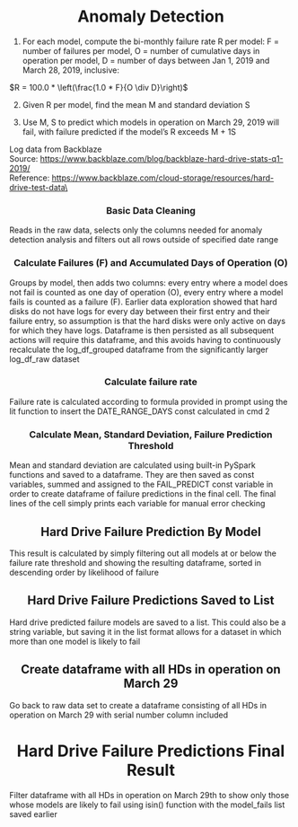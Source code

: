 <h1 style="text-align: center;">
Anomaly Detection 
</h1>

1. For each model, compute the bi-monthly failure rate R per model: F = number of failures per model, O = number of cumulative days in operation per model, D = number of days between Jan 1, 2019 and March 28, 2019, inclusive:


$R = 100.0 * \left(\frac{1.0 * F}{O \div D}\right)$


2. Given R per model, find the mean M and standard deviation S

3. Use M, S to predict which models in operation on March 29, 2019 will fail, with failure
predicted if the model’s R exceeds M + 1S

Log data from Backblaze\
Source: https://www.backblaze.com/blog/backblaze-hard-drive-stats-q1-2019/ \
Reference: https://www.backblaze.com/cloud-storage/resources/hard-drive-test-data\

<h3 style="text-align: center;">
Basic Data Cleaning
</h3>
Reads in the raw data, selects only the columns needed for anomaly detection analysis and filters out all rows outside of specified date range

<h3 style="text-align: center;">
Calculate Failures (F) and Accumulated Days of Operation (O)
</h3>

Groups by model, then adds two columns: every entry where a model does not fail is counted as one day of operation (O), every entry where a model fails is counted as a failure (F). Earlier data exploration showed that hard disks do not have logs for every day between their first entry and their failure entry, so assumption is that the hard disks were only active on days for which they have logs. Dataframe is then persisted as all subsequent actions will require this dataframe, and this avoids having to continuously recalculate the log_df_grouped dataframe from the significantly larger log_df_raw dataset

<h3 style="text-align: center;">
Calculate failure rate
</h3>
Failure rate is calculated according to formula provided in prompt using the lit function to insert the DATE_RANGE_DAYS const calculated in cmd 2

<h3 style="text-align: center;">
Calculate Mean, Standard Deviation, Failure Prediction Threshold
</h3>

Mean and standard deviation are calculated using built-in PySpark functions and saved to a dataframe. They are then saved as const variables, summed and assigned to the FAIL_PREDICT const variable in order to create dataframe of failure predictions in the final cell. The final lines of the cell simply prints each variable for manual error checking

<h2 style="text-align: center;">
Hard Drive Failure Prediction By Model
</h2>

This result is calculated by simply filtering out all models at or below the failure rate threshold and showing the resulting dataframe, sorted in descending order by likelihood of failure

<h2 style="text-align: center;">
Hard Drive Failure Predictions Saved to List
</h2>

Hard drive predicted failure models are saved to a list. This could also be a string variable, but saving it in the list format allows for a dataset in which more than one model is likely to fail

<h2 style="text-align: center;">
Create dataframe with all HDs in operation on March 29
</h2>

Go back to raw data set to create a dataframe consisting of all HDs in operation on March 29 with serial number column included

<h1 style="text-align: center;">
Hard Drive Failure Predictions Final Result
</h1>

Filter dataframe with all HDs in operation on March 29th to show only those whose models are likely to fail using isin() function with the model_fails list saved earlier